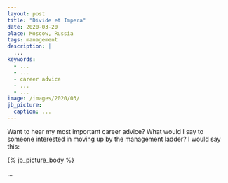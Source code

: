 ```yaml
---
layout: post
title: "Divide et Impera"
date: 2020-03-20
place: Moscow, Russia
tags: management
description: |
  ...
keywords:
  - ...
  - ...
  - career advice
  - ...
  - ...
image: /images/2020/03/
jb_picture:
  caption: ...
---
```


Want to hear my most important career advice? What would I say to someone
interested in moving up by the management ladder? I would say this:

<!--more-->

{% jb_picture_body %}

...
